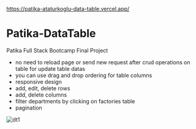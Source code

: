https://patika-ataturkoglu-data-table.vercel.app/
# Patika-DataTable
Patika Full Stack Bootcamp Final Project

- no need to reload page or send new request after crud operations on table for update table datas
- you can use drag and drop ordering for table columns
- responsive design
- add, edit, delete rows
- add, delete columns
- filter departments by clicking on factories table
- pagination

![dt1](https://user-images.githubusercontent.com/71823597/146233616-fde6907b-b33d-43a5-9590-9a86f356bc6c.gif)
